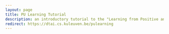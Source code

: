 ```yaml
---
layout: page
title: PU Learning Tutorial
description: an introductory tutorial to the "Learning from Positive and Unlabeled data" field 
redirect: https://dtai.cs.kuleuven.be/pulearning
---
```

